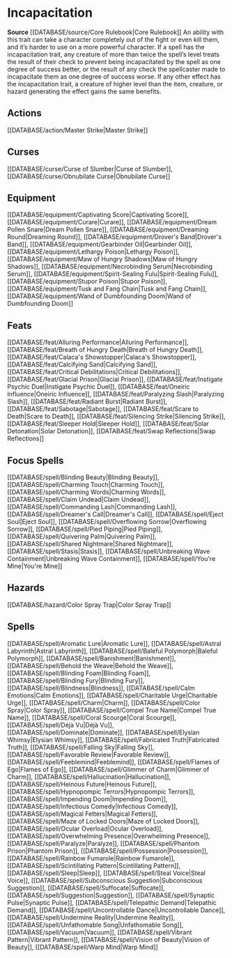 ﻿---
id: '93'
name: Incapacitation
rarity: Common
source: '[[DATABASE/source/Core Rulebook|Core Rulebook]]'
trait:
- Incapacitation
type: Trait

---
# Incapacitation

**Source** [[DATABASE/source/Core Rulebook|Core Rulebook]] 
An ability with this trait can take a character completely out of the fight or even kill them, and it’s harder to use on a more powerful character. If a spell has the incapacitation trait, any creature of more than twice the spell’s level treats the result of their check to prevent being incapacitated by the spell as one degree of success better, or the result of any check the spellcaster made to incapacitate them as one degree of success worse. If any other effect has the incapacitation trait, a creature of higher level than the item, creature, or hazard generating the effect gains the same benefits.

## Actions

[[DATABASE/action/Master Strike|Master Strike]]

## Curses

[[DATABASE/curse/Curse of Slumber|Curse of Slumber]], [[DATABASE/curse/Obnubilate Curse|Obnubilate Curse]]

## Equipment

[[DATABASE/equipment/Captivating Score|Captivating Score]], [[DATABASE/equipment/Curare|Curare]], [[DATABASE/equipment/Dream Pollen Snare|Dream Pollen Snare]], [[DATABASE/equipment/Dreaming Round|Dreaming Round]], [[DATABASE/equipment/Drover's Band|Drover's Band]], [[DATABASE/equipment/Gearbinder Oil|Gearbinder Oil]], [[DATABASE/equipment/Lethargy Poison|Lethargy Poison]], [[DATABASE/equipment/Maw of Hungry Shadows|Maw of Hungry Shadows]], [[DATABASE/equipment/Necrobinding Serum|Necrobinding Serum]], [[DATABASE/equipment/Spirit-Sealing Fulu|Spirit-Sealing Fulu]], [[DATABASE/equipment/Stupor Poison|Stupor Poison]], [[DATABASE/equipment/Tusk and Fang Chain|Tusk and Fang Chain]], [[DATABASE/equipment/Wand of Dumbfounding Doom|Wand of Dumbfounding Doom]]

## Feats

[[DATABASE/feat/Alluring Performance|Alluring Performance]], [[DATABASE/feat/Breath of Hungry Death|Breath of Hungry Death]], [[DATABASE/feat/Calaca's Showstopper|Calaca's Showstopper]], [[DATABASE/feat/Calcifying Sand|Calcifying Sand]], [[DATABASE/feat/Critical Debilitations|Critical Debilitations]], [[DATABASE/feat/Glacial Prison|Glacial Prison]], [[DATABASE/feat/Instigate Psychic Duel|Instigate Psychic Duel]], [[DATABASE/feat/Oneiric Influence|Oneiric Influence]], [[DATABASE/feat/Paralyzing Slash|Paralyzing Slash]], [[DATABASE/feat/Radiant Burst|Radiant Burst]], [[DATABASE/feat/Sabotage|Sabotage]], [[DATABASE/feat/Scare to Death|Scare to Death]], [[DATABASE/feat/Silencing Strike|Silencing Strike]], [[DATABASE/feat/Sleeper Hold|Sleeper Hold]], [[DATABASE/feat/Solar Detonation|Solar Detonation]], [[DATABASE/feat/Swap Reflections|Swap Reflections]]

## Focus Spells

[[DATABASE/spell/Blinding Beauty|Blinding Beauty]], [[DATABASE/spell/Charming Touch|Charming Touch]], [[DATABASE/spell/Charming Words|Charming Words]], [[DATABASE/spell/Claim Undead|Claim Undead]], [[DATABASE/spell/Commanding Lash|Commanding Lash]], [[DATABASE/spell/Dreamer's Call|Dreamer's Call]], [[DATABASE/spell/Eject Soul|Eject Soul]], [[DATABASE/spell/Overflowing Sorrow|Overflowing Sorrow]], [[DATABASE/spell/Pied Piping|Pied Piping]], [[DATABASE/spell/Quivering Palm|Quivering Palm]], [[DATABASE/spell/Shared Nightmare|Shared Nightmare]], [[DATABASE/spell/Stasis|Stasis]], [[DATABASE/spell/Unbreaking Wave Containment|Unbreaking Wave Containment]], [[DATABASE/spell/You're Mine|You're Mine]]

## Hazards

[[DATABASE/hazard/Color Spray Trap|Color Spray Trap]]

## Spells

[[DATABASE/spell/Aromatic Lure|Aromatic Lure]], [[DATABASE/spell/Astral Labyrinth|Astral Labyrinth]], [[DATABASE/spell/Baleful Polymorph|Baleful Polymorph]], [[DATABASE/spell/Banishment|Banishment]], [[DATABASE/spell/Behold the Weave|Behold the Weave]], [[DATABASE/spell/Blinding Foam|Blinding Foam]], [[DATABASE/spell/Blinding Fury|Blinding Fury]], [[DATABASE/spell/Blindness|Blindness]], [[DATABASE/spell/Calm Emotions|Calm Emotions]], [[DATABASE/spell/Charitable Urge|Charitable Urge]], [[DATABASE/spell/Charm|Charm]], [[DATABASE/spell/Color Spray|Color Spray]], [[DATABASE/spell/Compel True Name|Compel True Name]], [[DATABASE/spell/Coral Scourge|Coral Scourge]], [[DATABASE/spell/Déjà Vu|Déjà Vu]], [[DATABASE/spell/Dominate|Dominate]], [[DATABASE/spell/Elysian Whimsy|Elysian Whimsy]], [[DATABASE/spell/Fabricated Truth|Fabricated Truth]], [[DATABASE/spell/Falling Sky|Falling Sky]], [[DATABASE/spell/Favorable Review|Favorable Review]], [[DATABASE/spell/Feeblemind|Feeblemind]], [[DATABASE/spell/Flames of Ego|Flames of Ego]], [[DATABASE/spell/Glimmer of Charm|Glimmer of Charm]], [[DATABASE/spell/Hallucination|Hallucination]], [[DATABASE/spell/Heinous Future|Heinous Future]], [[DATABASE/spell/Hypnopompic Terrors|Hypnopompic Terrors]], [[DATABASE/spell/Impending Doom|Impending Doom]], [[DATABASE/spell/Infectious Comedy|Infectious Comedy]], [[DATABASE/spell/Magical Fetters|Magical Fetters]], [[DATABASE/spell/Maze of Locked Doors|Maze of Locked Doors]], [[DATABASE/spell/Ocular Overload|Ocular Overload]], [[DATABASE/spell/Overwhelming Presence|Overwhelming Presence]], [[DATABASE/spell/Paralyze|Paralyze]], [[DATABASE/spell/Phantom Prison|Phantom Prison]], [[DATABASE/spell/Possession|Possession]], [[DATABASE/spell/Rainbow Fumarole|Rainbow Fumarole]], [[DATABASE/spell/Scintillating Pattern|Scintillating Pattern]], [[DATABASE/spell/Sleep|Sleep]], [[DATABASE/spell/Steal Voice|Steal Voice]], [[DATABASE/spell/Subconscious Suggestion|Subconscious Suggestion]], [[DATABASE/spell/Suffocate|Suffocate]], [[DATABASE/spell/Suggestion|Suggestion]], [[DATABASE/spell/Synaptic Pulse|Synaptic Pulse]], [[DATABASE/spell/Telepathic Demand|Telepathic Demand]], [[DATABASE/spell/Uncontrollable Dance|Uncontrollable Dance]], [[DATABASE/spell/Undermine Reality|Undermine Reality]], [[DATABASE/spell/Unfathomable Song|Unfathomable Song]], [[DATABASE/spell/Vacuum|Vacuum]], [[DATABASE/spell/Vibrant Pattern|Vibrant Pattern]], [[DATABASE/spell/Vision of Beauty|Vision of Beauty]], [[DATABASE/spell/Warp Mind|Warp Mind]]